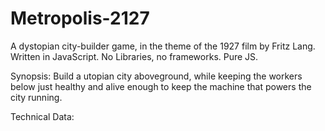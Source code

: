 # Metropolis-2127
A dystopian city-builder game, in the theme of the 1927 film by Fritz Lang.
Written in JavaScript. No Libraries, no frameworks. Pure JS.

Synopsis:
Build a utopian city aboveground, while keeping the workers below just healthy and alive enough to keep the machine that powers the city running. 


Technical Data:
